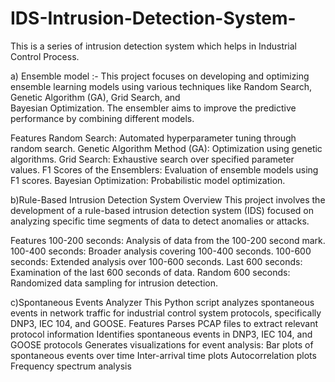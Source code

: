 # IDS-Intrusion-Detection-System-
This is a series of intrusion detection system which helps in Industrial Control Process.

a) Ensemble model :-
            This project focuses on developing and optimizing ensemble learning models using various techniques like Random Search, Genetic Algorithm (GA), Grid Search, and     
             Bayesian Optimization. The ensembler aims to improve the predictive performance by combining different models.

Features
Random Search: Automated hyperparameter tuning through random search.
Genetic Algorithm Method (GA): Optimization using genetic algorithms.
Grid Search: Exhaustive search over specified parameter values.
F1 Scores of the Ensemblers: Evaluation of ensemble models using F1 scores.
Bayesian Optimization: Probabilistic model optimization.


b)Rule-Based Intrusion Detection System
Overview
This project involves the development of a rule-based intrusion detection system (IDS) focused on analyzing specific time segments of data to detect anomalies or attacks.

Features
100-200 seconds: Analysis of data from the 100-200 second mark.
100-400 seconds: Broader analysis covering 100-400 seconds.
100-600 seconds: Extended analysis over 100-600 seconds.
Last 600 seconds: Examination of the last 600 seconds of data.
Random 600 seconds: Randomized data sampling for intrusion detection.



c)Spontaneous Events Analyzer
This Python script analyzes spontaneous events in network traffic for industrial control system protocols, specifically DNP3, IEC 104, and GOOSE.
Features
Parses PCAP files to extract relevant protocol information
Identifies spontaneous events in DNP3, IEC 104, and GOOSE protocols
Generates visualizations for event analysis:
Bar plots of spontaneous events over time
Inter-arrival time plots
Autocorrelation plots
Frequency spectrum analysis
